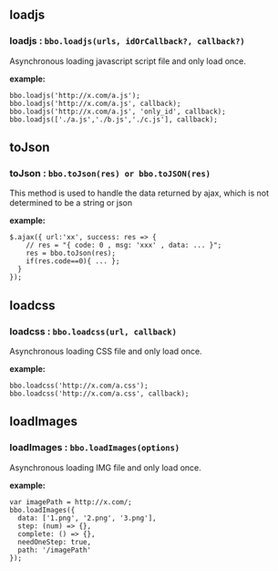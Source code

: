 ## loadjs 
### loadjs :  `bbo.loadjs(urls, idOrCallback?, callback?)`
Asynchronous loading javascript script file and only load once.

**example:** 
```
bbo.loadjs('http://x.com/a.js'); 
bbo.loadjs('http://x.com/a.js', callback); 
bbo.loadjs('http://x.com/a.js', 'only_id', callback); 
bbo.loadjs(['./a.js','./b.js','./c.js'], callback); 
```


## toJson 
### toJson :  `bbo.toJson(res) or bbo.toJSON(res)`
This method is used to handle the data returned by ajax, which is not determined to be a string or json

**example:** 
```
$.ajax({ url:'xx', success: res => { 
    // res = "{ code: 0 , msg: 'xxx' , data: ... }"; 
    res = bbo.toJson(res); 
    if(res.code==0){ ... }; 
  } 
});
```


## loadcss 
### loadcss :  `bbo.loadcss(url, callback)`
Asynchronous loading CSS file and only load once.

**example:** 
```
bbo.loadcss('http://x.com/a.css'); 
bbo.loadcss('http://x.com/a.css', callback); 
```


## loadImages 
### loadImages :  `bbo.loadImages(options)`
Asynchronous loading IMG file and only load once.

**example:** 
```
var imagePath = http://x.com/;
bbo.loadImages({
  data: ['1.png', '2.png', '3.png'],
  step: (num) => {},
  complete: () => {},
  needOneStep: true,
  path: '/imagePath'
});
```



